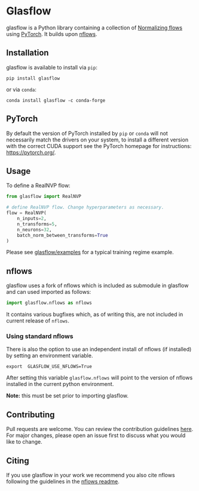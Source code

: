 # Glasflow

glasflow is a Python library containing a collection of [Normalizing flows](https://arxiv.org/abs/1912.02762) using [PyTorch](https://pytorch.org). It builds upon [nflows](https://github.com/bayesiains/nflows).

## Installation

glasflow is available to install via `pip`:

```shell
pip install glasflow
```

or via `conda`:

```shell
conda install glasflow -c conda-forge
```

## PyTorch

By default the version of PyTorch installed by `pip` or `conda` will not necessarily match the drivers on your system, to install a different version with the correct CUDA support see the PyTorch homepage for instructions: https://pytorch.org/.

## Usage

To define a RealNVP flow:

```python
from glasflow import RealNVP

# define RealNVP flow. Change hyperparameters as necessary.
flow = RealNVP(
    n_inputs=2,
    n_transforms=5,
    n_neurons=32,
    batch_norm_between_transforms=True
)
```

Please see [glasflow/examples](https://github.com/igr-ml/glasflow/tree/main/examples) for a typical training regime example.

## nflows

glasflow uses a fork of nflows which is included as submodule in glasflow and can used imported as follows:

```python
import glasflow.nflows as nflows
```

It contains various bugfixes which, as of writing this, are not included in current release of `nflows`.

### Using standard nflows

There is also the option to use an independent install of nflows (if installed) by setting an environment variable.

```shell
export  GLASFLOW_USE_NFLOWS=True
```

After setting this variable `glasflow.nflows` will point to the version of nflows installed in the current python environment.

**Note:** this must be set prior to importing glasflow.

## Contributing

Pull requests are welcome. You can review the contribution guidelines [here](https://github.com/igr-ml/glasflow/blob/main/CONTRIBUTING.md). For major changes, please open an issue first to discuss what you would like to change.

## Citing

If you use glasflow in your work we recommend you also cite nflows following the guidelines in the [nflows readme](https://github.com/igr-ml/nflows#citing-nflows).
